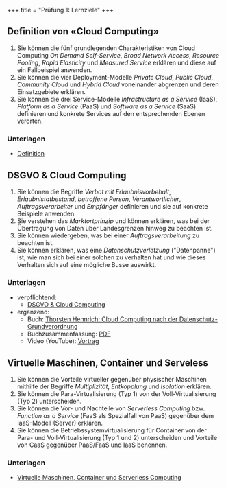 +++
title = "Prüfung 1: Lernziele"
+++

## Definition von «Cloud Computing»

1. Sie können die fünf grundlegenden Charakteristiken von Cloud Computing _On
   Demand Self-Service_, _Broad Network Access_, _Resource Pooling_, _Rapid
   Elasticity_ und _Measured Service_ erklären und diese auf ein Fallbeispiel
   anwenden.
2. Sie können die vier Deployment-Modelle _Private Cloud_, _Public Cloud_,
   _Community Cloud_ und _Hybrid Cloud_ voneinander abgrenzen und deren
   Einsatzgebiete erklären.
3. Sie können die drei Service-Modelle _Infrastructure as a Service_ (IaaS),
  _Platform as a Service_ (PaaS) und _Software as a Service_ (SaaS) definieren
  und konkrete Services auf den entsprechenden Ebenen verorten.

### Unterlagen

- [Definition](/theorie/definition)

## DSGVO & Cloud Computing

1. Sie können die Begriffe _Verbot mit Erlaubnisvorbehalt_,
   _Erlaubnistatbestand_, _betroffene Person_, _Verantwortlicher_,
   _Auftragsverarbeiter_ und _Empfänger_ definieren und sie auf konkrete
   Beispiele anwenden.
2. Sie verstehen das _Marktortprinzip_ und können erklären, was bei der
   Übertragung von Daten über Landesgrenzen hinweg zu beachten ist.
3. Sie können wiedergeben, was bei einer _Auftragsverarbeitung_ zu beachten ist.
4. Sie können erklären, was eine _Datenschutzverletzung_ ("Datenpanne") ist, wie
   man sich bei einer solchen zu verhalten hat und wie dieses Verhalten sich auf
   eine mögliche Busse auswirkt.

### Unterlagen

- verpflichtend:
    - [DSGVO & Cloud Computing](/theorie/dsgvo)
- ergänzend:
    - Buch: [Thorsten Hennrich: Cloud Computing nach der Datenschutz-Grundverordnung](https://dpunkt.de/produkt/cloud-computing-nach-der-datenschutz-grundverordnung/)
    - Buchzusammenfassung: [PDF](https://raw.githubusercontent.com/patrickbucher/books/master/hennrich_cloud-computing-dsgvo.pdf)
    - Video (YouTube): [Vortrag](https://www.youtube.com/watch?v=8lz2lwo9vT4)

## Virtuelle Maschinen, Container und Serveless

1. Sie können die Vorteile virtueller gegenüber physischer Maschinen mithilfe
   der Begriffe _Multiplizität_, _Entkopplung_ und _Isolation_ erklären.
2. Sie können die Para-Virtualisierung (Typ 1) von der Voll-Virtualisierung (Typ
   2) unterscheiden.
3. Sie können die Vor- und Nachteile von _Serverless Computing_ bzw. _Function
   as a Service_ (FaaS als Spezialfall von PaaS) gegenüber dem IaaS-Modell
   (Server) erklären.
4. Sie können die Betriebssystemvirtualisierung für Container von der Para- und
   Voll-Virtualisierung (Typ 1 und 2) unterscheiden und Vorteile von CaaS
   gegenüber PaaS/FaaS und IaaS benennen.

### Unterlagen

- [Virtuelle Maschinen, Container und Serverless Computing](/theorie/vms-container-serverless)
